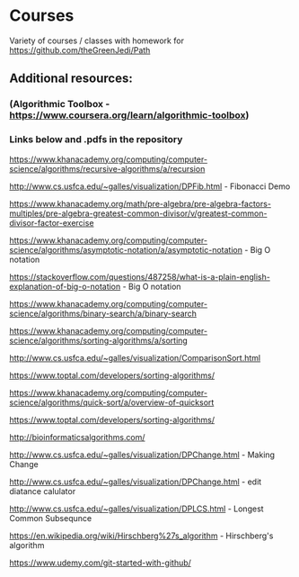# Courses
Variety of courses / classes with homework for https://github.com/theGreenJedi/Path

## Additional resources: 

### (Algorithmic Toolbox - https://www.coursera.org/learn/algorithmic-toolbox) 

### Links below and .pdfs in the repository 

https://www.khanacademy.org/computing/computer-science/algorithms/recursive-algorithms/a/recursion

http://www.cs.usfca.edu/~galles/visualization/DPFib.html - Fibonacci Demo

https://www.khanacademy.org/math/pre-algebra/pre-algebra-factors-multiples/pre-algebra-greatest-common-divisor/v/greatest-common-divisor-factor-exercise

https://www.khanacademy.org/computing/computer-science/algorithms/asymptotic-notation/a/asymptotic-notation - 
     Big O notation

https://stackoverflow.com/questions/487258/what-is-a-plain-english-explanation-of-big-o-notation - Big O notation

https://www.khanacademy.org/computing/computer-science/algorithms/binary-search/a/binary-search 

https://www.khanacademy.org/computing/computer-science/algorithms/sorting-algorithms/a/sorting

http://www.cs.usfca.edu/~galles/visualization/ComparisonSort.html

https://www.toptal.com/developers/sorting-algorithms/

https://www.khanacademy.org/computing/computer-science/algorithms/quick-sort/a/overview-of-quicksort

https://www.toptal.com/developers/sorting-algorithms/

http://bioinformaticsalgorithms.com/

http://www.cs.usfca.edu/~galles/visualization/DPChange.html - Making Change

http://www.cs.usfca.edu/~galles/visualization/DPChange.html - edit diatance calulator

http://www.cs.usfca.edu/~galles/visualization/DPLCS.html - Longest Common Subsequnce

https://en.wikipedia.org/wiki/Hirschberg%27s_algorithm - Hirschberg's algorithm


https://www.udemy.com/git-started-with-github/
